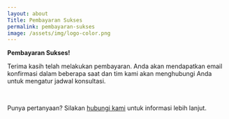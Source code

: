 ```yaml
---
layout: about
Title: Pembayaran Sukses
permalink: pembayaran-sukses
image: /assets/img/logo-color.png
---
```


**Pembayaran Sukses!**

Terima kasih telah melakukan pembayaran. Anda akan mendapatkan email konfirmasi dalam beberapa saat dan tim kami akan menghubungi Anda untuk mengatur jadwal konsultasi.

<br/>

Punya pertanyaan? Silakan [hubungi kami](/kontak) untuk informasi lebih lanjut.